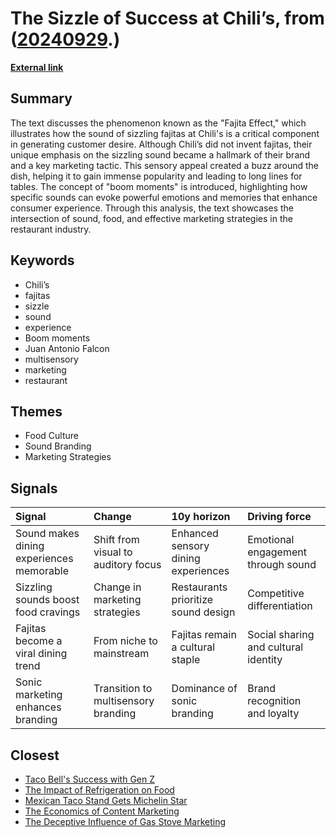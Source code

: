 # __The Sizzle of Success at Chili’s__, from ([20240929](https://kghosh.substack.com/p/20240929).)

__[External link](https://medium.com/galleys/the-fajita-effect-504838a5f2f0)__



## Summary

The text discusses the phenomenon known as the "Fajita Effect," which illustrates how the sound of sizzling fajitas at Chili's is a critical component in generating customer desire. Although Chili’s did not invent fajitas, their unique emphasis on the sizzling sound became a hallmark of their brand and a key marketing tactic. This sensory appeal created a buzz around the dish, helping it to gain immense popularity and leading to long lines for tables. The concept of "boom moments" is introduced, highlighting how specific sounds can evoke powerful emotions and memories that enhance consumer experience. Through this analysis, the text showcases the intersection of sound, food, and effective marketing strategies in the restaurant industry.

## Keywords

* Chili’s
* fajitas
* sizzle
* sound
* experience
* Boom moments
* Juan Antonio Falcon
* multisensory
* marketing
* restaurant

## Themes

* Food Culture
* Sound Branding
* Marketing Strategies

## Signals

| Signal                                   | Change                              | 10y horizon                         | Driving force                        |
|:-----------------------------------------|:------------------------------------|:------------------------------------|:-------------------------------------|
| Sound makes dining experiences memorable | Shift from visual to auditory focus | Enhanced sensory dining experiences | Emotional engagement through sound   |
| Sizzling sounds boost food cravings      | Change in marketing strategies      | Restaurants prioritize sound design | Competitive differentiation          |
| Fajitas become a viral dining trend      | From niche to mainstream            | Fajitas remain a cultural staple    | Social sharing and cultural identity |
| Sonic marketing enhances branding        | Transition to multisensory branding | Dominance of sonic branding         | Brand recognition and loyalty        |

## Closest

* [Taco Bell's Success with Gen Z](30fbbe7e3a9a373534e7331470ef13a5)
* [The Impact of Refrigeration on Food](70244a8855e32b7bd9d1294b16c1016c)
* [Mexican Taco Stand Gets Michelin Star](94c89e6471303a897475563b9759b83b)
* [The Economics of Content Marketing](8fb8dc2edfbbb62dc95ff6e7ee1cae5c)
* [The Deceptive Influence of Gas Stove Marketing](227b991054ad856de1bc31ba4bd349b4)